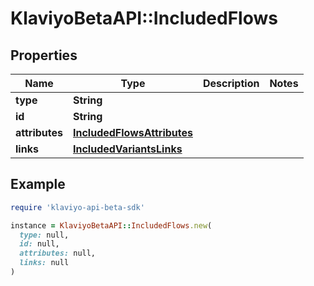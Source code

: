 # KlaviyoBetaAPI::IncludedFlows

## Properties

| Name | Type | Description | Notes |
| ---- | ---- | ----------- | ----- |
| **type** | **String** |  |  |
| **id** | **String** |  |  |
| **attributes** | [**IncludedFlowsAttributes**](IncludedFlowsAttributes.md) |  |  |
| **links** | [**IncludedVariantsLinks**](IncludedVariantsLinks.md) |  |  |

## Example

```ruby
require 'klaviyo-api-beta-sdk'

instance = KlaviyoBetaAPI::IncludedFlows.new(
  type: null,
  id: null,
  attributes: null,
  links: null
)
```

